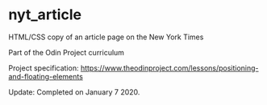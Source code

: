 # nyt_article

HTML/CSS copy of an article page on the New York Times

Part of the Odin Project curriculum

Project specification: https://www.theodinproject.com/lessons/positioning-and-floating-elements

Update: Completed on January 7 2020.
